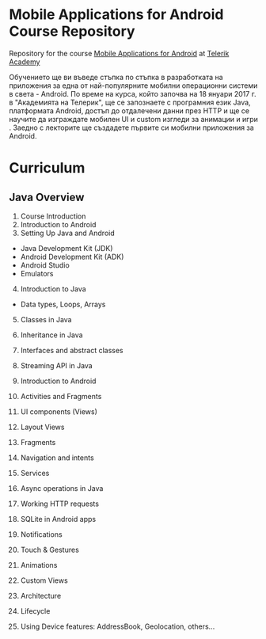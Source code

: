 #   Mobile Applications for Android Course Repository

Repository for the course [Mobile Applications for Android](http://telerikacademy.com/Courses/Courses/Details/323) at [Telerik Academy](http://telerikacademy.com)

Обучението ще ви въведе стъпка по стъпка в разработката на приложения за една от най-популярните мобилни операционни системи в света - Android. По време на курса, който започва на 18 януари 2017 г. в "Академията на Телерик", ще се запознаете с програмния език Java, платформата Android, достъп до отдалечени данни през HTTP и ще се научите да изграждате мобилен UI и custom изгледи за анимации и игри . Заедно с лекторите ще създадете първите си мобилни приложения за Android.

# Curriculum

##  Java Overview
1.  Course Introduction
2.  Introduction to Android
3.  Setting Up Java and Android
  - Java Development Kit (JDK)
  - Android Development Kit (ADK)
  - Android Studio
  - Emulators
4.  Introduction to Java
  - Data types, Loops, Arrays
5.  Classes in Java
6.  Inheritance in Java
7.  Interfaces and abstract classes
8.  Streaming API in Java

9.  Introduction to Android
10. Activities and Fragments
11. UI components (Views)
12. Layout Views
13. Fragments
14. Navigation and intents
15. Services
16. Async operations in Java
17. Working HTTP requests
18. SQLite in Android apps
19. Notifications
20. Touch & Gestures
21. Animations
22. Custom Views
23. Architecture
24. Lifecycle
25. Using Device features: AddressBook, Geolocation, others...
